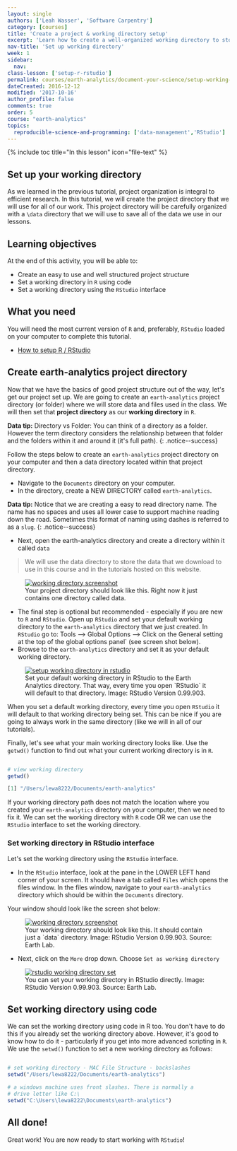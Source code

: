 ```yaml
---
layout: single
authors: ['Leah Wasser', 'Software Carpentry']
category: [courses]
title: 'Create a project & working directory setup'
excerpt: 'Learn how to create a well-organized working directory to store your course data.'
nav-title: 'Set up working directory'
week: 1
sidebar:
  nav:
class-lesson: ['setup-r-rstudio']
permalink: courses/earth-analytics/document-your-science/setup-working-directory/
dateCreated: 2016-12-12
modified: '2017-10-16'
author_profile: false
comments: true
order: 5
course: "earth-analytics"
topics:
  reproducible-science-and-programming: ['data-management','RStudio']
---
```


{% include toc title="In this lesson" icon="file-text" %}


## Set up your working directory

As we learned in the previous tutorial, project organization is integral to
efficient research. In this tutorial, we will create the project directory that
we will use for all of our work. This project directory will be carefully
organized with a `\data` directory that we will use to save all of the data we
use in our lessons.

<div class='notice--success' markdown="1">

## <i class="fa fa-graduation-cap" aria-hidden="true"></i> Learning objectives
At the end of this activity, you will be able to:

* Create an easy to use and well structured project structure
* Set a working directory in `R` using code
* Set a working directory using the `RStudio` interface

## <i class="fa fa-check-square-o fa-2" aria-hidden="true"></i> What you need

You will need the most current version of `R` and, preferably, `RStudio` loaded on
your computer to complete this tutorial.

* [How to setup R / RStudio](/courses/earth-analytics/document-your-science/setup-r-rstudio/)

</div>


## Create earth-analytics project directory

Now that we have the basics of good project structure out of the way, let's get
our project set up. We are going to create an `earth-analytics` project directory
(or folder) where we will store data and files used in the class. We will then
set that **project directory** as our **working directory** in `R`.

<i class="fa fa-star"></i> **Data tip:** Directory vs Folder: You can think
of a directory as a folder. However the term directory considers the relationship
between that folder and the folders within it and around it (it's full path).
{: .notice--success}

Follow the steps below to create an `earth-analytics` project directory on your
computer and then a data directory located within that project directory.

* Navigate to the `Documents` directory on your computer.
* In the directory, create a NEW DIRECTORY called `earth-analytics`.

<i class="fa fa-star"></i> **Data tip:** Notice that we are creating a easy to
read directory name. The name has no spaces and uses all lower case to support
machine reading down the road. Sometimes this format of naming using dashes is
referred to as a `slug`.
{: .notice--success}

* Next, open the earth-analytics directory and create a directory within it
called `data`

> We will use the data directory to store the data that we download to use in
> this course and in the tutorials hosted on this website.

<figure>
	<a href="{{ site.url }}/images/courses/earth-analytics/document-your-science/setup-r-rstudio/working-dir-os.png">
	<img src="{{ site.url }}/images/courses/earth-analytics/document-your-science/setup-r-rstudio/working-dir-os.png" alt="working directory screenshot"></a>
	<figcaption> Your project directory should look like this. Right now it just
	contains one directory called data.
	</figcaption>
</figure>

* The final step is optional but recommended - especially if you are new to `R`
and `RStudio`. Open up `RStudio` and set your default working directory
to the `earth-analytics` directory that we just created. In `RStudio` go to:
Tools --> Global Options --> Click on the General setting at the top of the global
options panel` (see screen shot below).
* Browse to the `earth-analytics` directory and set it as your default working directory.

<figure>
	<a href="{{ site.url }}/images/courses/earth-analytics/document-your-science/setup-r-rstudio/r-studio-wd-setup.png">
	<img src="{{ site.url }}/images/courses/earth-analytics/document-your-science/setup-r-rstudio/r-studio-wd-setup.png" alt="setup working directory in rstudio"></a>
	<figcaption> Set your default working directory in RStudio to the Earth Analytics
  directory. That way, every time you open `RStudio` it will default to that
  directory. Image: RStudio Version 0.99.903.
	</figcaption>
</figure>

When you set a default working directory, every time you open `RStudio` it will
default to that working directory being set. This can be nice if you are going
to always work in the same directory (like we will in all of our tutorials).

Finally, let's see what your main working directory looks like. Use the  `getwd()`
function to find out what your current working directory is in `R`.


```r

# view working directory
getwd()

```


```r
[1] "/Users/lewa8222/Documents/earth-analytics"
```

If your working directory path does not match the location where you created your
`earth-analytics` directory on your computer, then we need to fix it. We can
set the working directory with `R` code OR we can use the `RStudio` interface to
set the working directory.

### Set working directory in RStudio interface

Let's set the working directory using the `RStudio` interface.

* In the `RStudio` interface, look at the pane in the LOWER LEFT hand corner of your
screen. It should have a tab called `Files` which opens the files window. In
the files window, navigate to your `earth-analytics` directory which should be
within the `Documents` directory.

Your window should look like the screen shot below:

<figure>
	<a href="{{ site.url }}/images/courses/earth-analytics/document-your-science/setup-r-rstudio/working-directory.png">
	<img src="{{ site.url }}/images/courses/earth-analytics/document-your-science/setup-r-rstudio/working-directory.png" alt="working directory screenshot"></a>
	<figcaption> Your working directory should look like this. It should contain
	just a `data` directory. Image: RStudio Version 0.99.903. Source: Earth Lab.
	</figcaption>
</figure>

* Next, click on the `More` drop down. Choose `Set as working directory`

<figure>
	<a href="{{ site.url }}/images/courses/earth-analytics/document-your-science/setup-r-rstudio/set-working-dir-rstudio.png">
	<img src="{{ site.url }}/images/courses/earth-analytics/document-your-science/setup-r-rstudio/set-working-dir-rstudio.png" alt="rstudio working directory set"></a>
	<figcaption> You can set your working directory in RStudio directly. Image: RStudio Version 0.99.903. Source: Earth Lab.
	</figcaption>
</figure>


## Set working directory using code

We can set the working directory  using code in R too. You don't have to do this
if you already set the working directory above. However, it's good to know how
to do it - particularly if you get into more advanced scripting in `R`. We use the
 `setwd()` function to set a new working directory as follows:



```r

# set working directory - MAC File Structure - backslashes
setwd("/Users/lewa8222/Documents/earth-analytics")

# a windows machine uses front slashes. There is normally a
# drive letter like C:\
setwd("C:\Users\lewa8222\Documents\earth-analytics")

```

## All done!
Great work! You are now ready to start working with `RStudio`!

